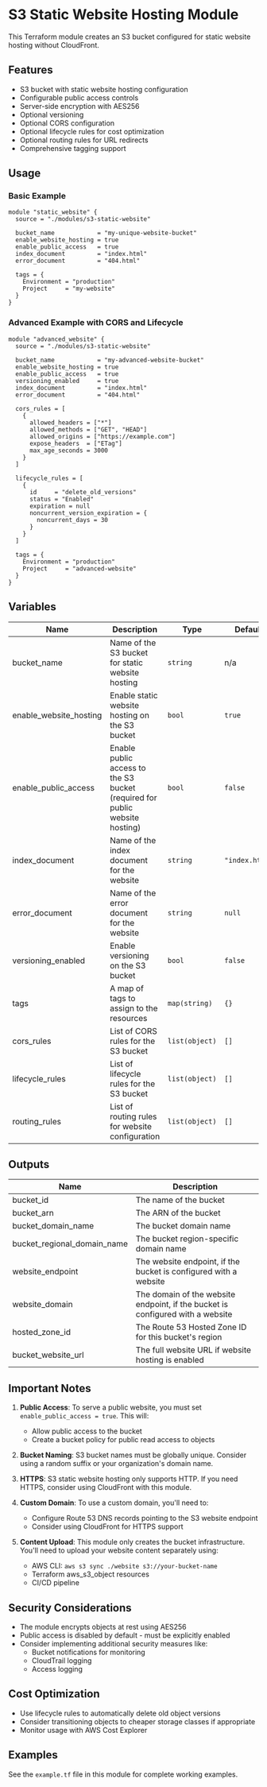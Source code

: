 # S3 Static Website Hosting Module

This Terraform module creates an S3 bucket configured for static website hosting without CloudFront.

## Features

- S3 bucket with static website hosting configuration
- Configurable public access controls
- Server-side encryption with AES256
- Optional versioning
- Optional CORS configuration
- Optional lifecycle rules for cost optimization
- Optional routing rules for URL redirects
- Comprehensive tagging support

## Usage

### Basic Example

```hcl
module "static_website" {
  source = "./modules/s3-static-website"

  bucket_name            = "my-unique-website-bucket"
  enable_website_hosting = true
  enable_public_access   = true
  index_document         = "index.html"
  error_document         = "404.html"

  tags = {
    Environment = "production"
    Project     = "my-website"
  }
}
```

### Advanced Example with CORS and Lifecycle

```hcl
module "advanced_website" {
  source = "./modules/s3-static-website"

  bucket_name            = "my-advanced-website-bucket"
  enable_website_hosting = true
  enable_public_access   = true
  versioning_enabled     = true
  index_document         = "index.html"
  error_document         = "404.html"

  cors_rules = [
    {
      allowed_headers = ["*"]
      allowed_methods = ["GET", "HEAD"]
      allowed_origins = ["https://example.com"]
      expose_headers  = ["ETag"]
      max_age_seconds = 3000
    }
  ]

  lifecycle_rules = [
    {
      id     = "delete_old_versions"
      status = "Enabled"
      expiration = null
      noncurrent_version_expiration = {
        noncurrent_days = 30
      }
    }
  ]

  tags = {
    Environment = "production"
    Project     = "advanced-website"
  }
}
```

## Variables

| Name | Description | Type | Default | Required |
|------|-------------|------|---------|:--------:|
| bucket_name | Name of the S3 bucket for static website hosting | `string` | n/a | yes |
| enable_website_hosting | Enable static website hosting on the S3 bucket | `bool` | `true` | no |
| enable_public_access | Enable public access to the S3 bucket (required for public website hosting) | `bool` | `false` | no |
| index_document | Name of the index document for the website | `string` | `"index.html"` | no |
| error_document | Name of the error document for the website | `string` | `null` | no |
| versioning_enabled | Enable versioning on the S3 bucket | `bool` | `false` | no |
| tags | A map of tags to assign to the resources | `map(string)` | `{}` | no |
| cors_rules | List of CORS rules for the S3 bucket | `list(object)` | `[]` | no |
| lifecycle_rules | List of lifecycle rules for the S3 bucket | `list(object)` | `[]` | no |
| routing_rules | List of routing rules for website configuration | `list(object)` | `[]` | no |

## Outputs

| Name | Description |
|------|-------------|
| bucket_id | The name of the bucket |
| bucket_arn | The ARN of the bucket |
| bucket_domain_name | The bucket domain name |
| bucket_regional_domain_name | The bucket region-specific domain name |
| website_endpoint | The website endpoint, if the bucket is configured with a website |
| website_domain | The domain of the website endpoint, if the bucket is configured with a website |
| hosted_zone_id | The Route 53 Hosted Zone ID for this bucket's region |
| bucket_website_url | The full website URL if website hosting is enabled |

## Important Notes

1. **Public Access**: To serve a public website, you must set `enable_public_access = true`. This will:
   - Allow public access to the bucket
   - Create a bucket policy for public read access to objects

2. **Bucket Naming**: S3 bucket names must be globally unique. Consider using a random suffix or your organization's domain name.

3. **HTTPS**: S3 static website hosting only supports HTTP. If you need HTTPS, consider using CloudFront with this module.

4. **Custom Domain**: To use a custom domain, you'll need to:
   - Configure Route 53 DNS records pointing to the S3 website endpoint
   - Consider using CloudFront for HTTPS support

5. **Content Upload**: This module only creates the bucket infrastructure. You'll need to upload your website content separately using:
   - AWS CLI: `aws s3 sync ./website s3://your-bucket-name`
   - Terraform aws_s3_object resources
   - CI/CD pipeline

## Security Considerations

- The module encrypts objects at rest using AES256
- Public access is disabled by default - must be explicitly enabled
- Consider implementing additional security measures like:
  - Bucket notifications for monitoring
  - CloudTrail logging
  - Access logging

## Cost Optimization

- Use lifecycle rules to automatically delete old object versions
- Consider transitioning objects to cheaper storage classes if appropriate
- Monitor usage with AWS Cost Explorer

## Examples

See the `example.tf` file in this module for complete working examples.
